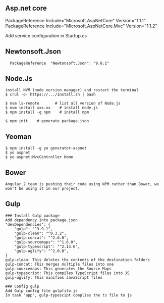 ## Asp.net core
  PackageReference Include="Microsoft.AspNetCore" Version="1.1.1"
  PackageReference Include="Microsoft.AspNetCore.Mvc" Version="1.1.2"

  Add service configuration in Startup.cs
  
## Newtonsoft.Json
      PackageReference  "Newtonsoft.Json": "9.0.1"


## Node.Js
    install NVM (node version manager) and restart the terminal
    $ crul -o- https://.../install.sh | bash
    
    $ nvm ls-remote       # list all version of Node.js
    $ nvm install xxx.xx    # install node.js
    $ npm install -g npm    # install npm
    
    $ npm init    # generate package.json
    
## Yeoman
    $ npm install -g yo generator-aspnet 
    $ yo aspnet
    $ yo aspnet:MvcController Home

## Bower
    Angular 2 team is pushing their code using NPM rather than Bower, we won't be using it in our project.


     
## Gulp
    ### Install Gulp package
    Add dependency into package.json
    "devDependencies": {
        "gulp": "^3.9.1",
        "gulp-clean": "^0.3.2",
        "gulp-concat": "^2.6.0",
        "gulp-sourcemaps": "^1.6.0",
        "gulp-typescript": "^2.13.6",
        "gulp-uglify": "^2.0.0",
    }
    gulp-clean: This deletes the contents of the destination folders
    gulp-concat: This merges multiple files into one
    gulp-sourcemaps: This generates the Source Maps
    gulp-typescript: This compiles TypeScript files into JS
    gulp-uglify: This minifies JavaScript files
    
    ### Config gulp 
    Add Gulp config file gulpfile.js 
    In task "app", gulp-typescipt complies the ts file to js
